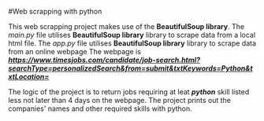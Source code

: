 #Web scrapping with python

This web scrapping project makes use of the **BeautifulSoup library**.
The *main.py* file utilises **BeautifulSoup library** library to scrape data from a local html file.
The *app.py* file utilises **BeautifulSoup library** library to scrape data from an online webpage
The webpage is ***https://www.timesjobs.com/candidate/job-search.html?searchType=personalizedSearch&from=submit&txtKeywords=Python&txtLocation=***

The logic of the project is to return jobs requiring at leat ***python*** skill listed less not later than 4 days on the webpage.
The project prints out the companies' names and other required skills with python.